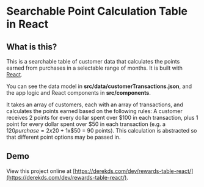 Searchable Point Calculation Table in React
===============================

## What is this?
This is a searchable table of customer data that calculates the points earned from purchases in a selectable range of months. It is built with [React](https://reactjs.org/).

You can see the data model in **src/data/customerTransactions.json**, and the app logic and React components in **src/components**.

It takes an array of customers, each with an array of transactions, and calculates the points earned based on the following rules:
A customer receives 2 points for every dollar spent over $100 in each transaction, plus 1 point for every dollar spent over $50 in each transaction
(e.g. a $120 purchase = 2x$20 + 1x$50 = 90 points).
This calculation is abstracted so that different point options may be passed in.

## Demo
View this project online at [https://derekds.com/dev/rewards-table-react/](https://derekds.com/dev/rewards-table-react/).
